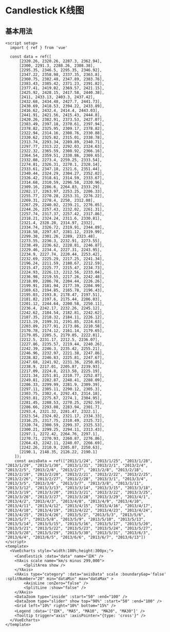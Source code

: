 # Candlestick K线图

<script setup>
  import { ref } from 'vue'

  const data = ref([
      [2320.26, 2320.26, 2287.3, 2362.94],
      [2300, 2291.3, 2288.26, 2308.38],
      [2295.35, 2346.5, 2295.35, 2346.92],
      [2347.22, 2358.98, 2337.35, 2363.8],
      [2360.75, 2382.48, 2347.89, 2383.76],
      [2383.43, 2385.42, 2371.23, 2391.82],
      [2377.41, 2419.02, 2369.57, 2421.15],
      [2425.92, 2428.15, 2417.58, 2440.38],
      [2411, 2433.13, 2403.3, 2437.42],
      [2432.68, 2434.48, 2427.7, 2441.73],
      [2430.69, 2418.53, 2394.22, 2433.89],
      [2416.62, 2432.4, 2414.4, 2443.03],
      [2441.91, 2421.56, 2415.43, 2444.8],
      [2420.26, 2382.91, 2373.53, 2427.07],
      [2383.49, 2397.18, 2370.61, 2397.94],
      [2378.82, 2325.95, 2309.17, 2378.82],
      [2322.94, 2314.16, 2308.76, 2330.88],
      [2320.62, 2325.82, 2315.01, 2338.78],
      [2313.74, 2293.34, 2289.89, 2340.71],
      [2297.77, 2313.22, 2292.03, 2324.63],
      [2322.32, 2365.59, 2308.92, 2366.16],
      [2364.54, 2359.51, 2330.86, 2369.65],
      [2332.08, 2273.4, 2259.25, 2333.54],
      [2274.81, 2326.31, 2270.1, 2328.14],
      [2333.61, 2347.18, 2321.6, 2351.44],
      [2340.44, 2324.29, 2304.27, 2352.02],
      [2326.42, 2318.61, 2314.59, 2333.67],
      [2314.68, 2310.59, 2296.58, 2320.96],
      [2309.16, 2286.6, 2264.83, 2333.29],
      [2282.17, 2263.97, 2253.25, 2286.33],
      [2255.77, 2270.28, 2253.31, 2276.22],
      [2269.31, 2278.4, 2250, 2312.08],
      [2267.29, 2240.02, 2239.21, 2276.05],
      [2244.26, 2257.43, 2232.02, 2261.31],
      [2257.74, 2317.37, 2257.42, 2317.86],
      [2318.21, 2324.24, 2311.6, 2330.81],
      [2321.4, 2328.28, 2314.97, 2332],
      [2334.74, 2326.72, 2319.91, 2344.89],
      [2318.58, 2297.67, 2281.12, 2319.99],
      [2299.38, 2301.26, 2289, 2323.48],
      [2273.55, 2236.3, 2232.91, 2273.55],
      [2238.49, 2236.62, 2228.81, 2246.87],
      [2229.46, 2234.4, 2227.31, 2243.95],
      [2234.9, 2227.74, 2220.44, 2253.42],
      [2232.69, 2225.29, 2217.25, 2241.34],
      [2196.24, 2211.59, 2180.67, 2212.59],
      [2215.47, 2225.77, 2215.47, 2234.73],
      [2224.93, 2226.13, 2212.56, 2233.04],
      [2236.98, 2219.55, 2217.26, 2242.48],
      [2218.09, 2206.78, 2204.44, 2226.26],
      [2199.91, 2181.94, 2177.39, 2204.99],
      [2169.63, 2194.85, 2165.78, 2196.43],
      [2195.03, 2193.8, 2178.47, 2197.51],
      [2181.82, 2197.6, 2175.44, 2206.03],
      [2201.12, 2244.64, 2200.58, 2250.11],
      [2236.4, 2242.17, 2232.26, 2245.12],
      [2242.62, 2184.54, 2182.81, 2242.62],
      [2187.35, 2218.32, 2184.11, 2226.12],
      [2213.19, 2199.31, 2191.85, 2224.63],
      [2203.89, 2177.91, 2173.86, 2210.58],
      [2170.78, 2174.12, 2161.14, 2179.65],
      [2179.05, 2205.5, 2179.05, 2222.81],
      [2212.5, 2231.17, 2212.5, 2236.07],
      [2227.86, 2235.57, 2219.44, 2240.26],
      [2242.39, 2246.3, 2235.42, 2255.21],
      [2246.96, 2232.97, 2221.38, 2247.86],
      [2228.82, 2246.83, 2225.81, 2247.67],
      [2247.68, 2241.92, 2231.36, 2250.85],
      [2238.9, 2217.01, 2205.87, 2239.93],
      [2217.09, 2224.8, 2213.58, 2225.19],
      [2221.34, 2251.81, 2210.77, 2252.87],
      [2249.81, 2282.87, 2248.41, 2288.09],
      [2286.33, 2299.99, 2281.9, 2309.39],
      [2297.11, 2305.11, 2290.12, 2305.3],
      [2303.75, 2302.4, 2292.43, 2314.18],
      [2293.81, 2275.67, 2274.1, 2304.95],
      [2281.45, 2288.53, 2270.25, 2292.59],
      [2286.66, 2293.08, 2283.94, 2301.7],
      [2293.4, 2321.32, 2281.47, 2322.1],
      [2323.54, 2324.02, 2321.17, 2334.33],
      [2316.25, 2317.75, 2310.49, 2325.72],
      [2320.74, 2300.59, 2299.37, 2325.53],
      [2300.21, 2299.25, 2294.11, 2313.43],
      [2297.1, 2272.42, 2264.76, 2297.1],
      [2270.71, 2270.93, 2260.87, 2276.86],
      [2264.43, 2242.11, 2240.07, 2266.69],
      [2242.26, 2210.9, 2205.07, 2250.63],
      [2190.1, 2148.35, 2126.22, 2190.1]
    ]);
    const axisData = ref(["2013/1/24", "2013/1/25", "2013/1/28", "2013/1/29", "2013/1/30", "2013/1/31", "2013/2/1", "2013/2/4", "2013/2/5", "2013/2/6", "2013/2/7", "2013/2/8", "2013/2/18", "2013/2/19", "2013/2/20", "2013/2/21", "2013/2/22", "2013/2/25", "2013/2/26", "2013/2/27", "2013/2/28", "2013/3/1", "2013/3/4", "2013/3/5", "2013/3/6", "2013/3/7", "2013/3/8", "2013/3/11", "2013/3/12", "2013/3/13", "2013/3/14", "2013/3/15", "2013/3/18", "2013/3/19", "2013/3/20", "2013/3/21", "2013/3/22", "2013/3/25", "2013/3/26", "2013/3/27", "2013/3/28", "2013/3/29", "2013/4/1", "2013/4/2", "2013/4/3", "2013/4/8", "2013/4/9", "2013/4/10", "2013/4/11", "2013/4/12", "2013/4/15", "2013/4/16", "2013/4/17", "2013/4/18", "2013/4/19", "2013/4/22", "2013/4/23", "2013/4/24", "2013/4/25", "2013/4/26", "2013/5/2", "2013/5/3", "2013/5/6", "2013/5/7", "2013/5/8", "2013/5/9", "2013/5/10", "2013/5/13", "2013/5/14", "2013/5/15", "2013/5/16", "2013/5/17", "2013/5/20", "2013/5/21", "2013/5/22", "2013/5/23", "2013/5/24", "2013/5/27", "2013/5/28", "2013/5/29", "2013/5/30", "2013/5/31", "2013/6/3", "2013/6/4", "2013/6/5", "2013/6/6", "2013/6/7", "2013/6/13"])
</script>

## 基本用法

```vue
<script setup>
  import { ref } from 'vue'

  const data = ref([
      [2320.26, 2320.26, 2287.3, 2362.94],
      [2300, 2291.3, 2288.26, 2308.38],
      [2295.35, 2346.5, 2295.35, 2346.92],
      [2347.22, 2358.98, 2337.35, 2363.8],
      [2360.75, 2382.48, 2347.89, 2383.76],
      [2383.43, 2385.42, 2371.23, 2391.82],
      [2377.41, 2419.02, 2369.57, 2421.15],
      [2425.92, 2428.15, 2417.58, 2440.38],
      [2411, 2433.13, 2403.3, 2437.42],
      [2432.68, 2434.48, 2427.7, 2441.73],
      [2430.69, 2418.53, 2394.22, 2433.89],
      [2416.62, 2432.4, 2414.4, 2443.03],
      [2441.91, 2421.56, 2415.43, 2444.8],
      [2420.26, 2382.91, 2373.53, 2427.07],
      [2383.49, 2397.18, 2370.61, 2397.94],
      [2378.82, 2325.95, 2309.17, 2378.82],
      [2322.94, 2314.16, 2308.76, 2330.88],
      [2320.62, 2325.82, 2315.01, 2338.78],
      [2313.74, 2293.34, 2289.89, 2340.71],
      [2297.77, 2313.22, 2292.03, 2324.63],
      [2322.32, 2365.59, 2308.92, 2366.16],
      [2364.54, 2359.51, 2330.86, 2369.65],
      [2332.08, 2273.4, 2259.25, 2333.54],
      [2274.81, 2326.31, 2270.1, 2328.14],
      [2333.61, 2347.18, 2321.6, 2351.44],
      [2340.44, 2324.29, 2304.27, 2352.02],
      [2326.42, 2318.61, 2314.59, 2333.67],
      [2314.68, 2310.59, 2296.58, 2320.96],
      [2309.16, 2286.6, 2264.83, 2333.29],
      [2282.17, 2263.97, 2253.25, 2286.33],
      [2255.77, 2270.28, 2253.31, 2276.22],
      [2269.31, 2278.4, 2250, 2312.08],
      [2267.29, 2240.02, 2239.21, 2276.05],
      [2244.26, 2257.43, 2232.02, 2261.31],
      [2257.74, 2317.37, 2257.42, 2317.86],
      [2318.21, 2324.24, 2311.6, 2330.81],
      [2321.4, 2328.28, 2314.97, 2332],
      [2334.74, 2326.72, 2319.91, 2344.89],
      [2318.58, 2297.67, 2281.12, 2319.99],
      [2299.38, 2301.26, 2289, 2323.48],
      [2273.55, 2236.3, 2232.91, 2273.55],
      [2238.49, 2236.62, 2228.81, 2246.87],
      [2229.46, 2234.4, 2227.31, 2243.95],
      [2234.9, 2227.74, 2220.44, 2253.42],
      [2232.69, 2225.29, 2217.25, 2241.34],
      [2196.24, 2211.59, 2180.67, 2212.59],
      [2215.47, 2225.77, 2215.47, 2234.73],
      [2224.93, 2226.13, 2212.56, 2233.04],
      [2236.98, 2219.55, 2217.26, 2242.48],
      [2218.09, 2206.78, 2204.44, 2226.26],
      [2199.91, 2181.94, 2177.39, 2204.99],
      [2169.63, 2194.85, 2165.78, 2196.43],
      [2195.03, 2193.8, 2178.47, 2197.51],
      [2181.82, 2197.6, 2175.44, 2206.03],
      [2201.12, 2244.64, 2200.58, 2250.11],
      [2236.4, 2242.17, 2232.26, 2245.12],
      [2242.62, 2184.54, 2182.81, 2242.62],
      [2187.35, 2218.32, 2184.11, 2226.12],
      [2213.19, 2199.31, 2191.85, 2224.63],
      [2203.89, 2177.91, 2173.86, 2210.58],
      [2170.78, 2174.12, 2161.14, 2179.65],
      [2179.05, 2205.5, 2179.05, 2222.81],
      [2212.5, 2231.17, 2212.5, 2236.07],
      [2227.86, 2235.57, 2219.44, 2240.26],
      [2242.39, 2246.3, 2235.42, 2255.21],
      [2246.96, 2232.97, 2221.38, 2247.86],
      [2228.82, 2246.83, 2225.81, 2247.67],
      [2247.68, 2241.92, 2231.36, 2250.85],
      [2238.9, 2217.01, 2205.87, 2239.93],
      [2217.09, 2224.8, 2213.58, 2225.19],
      [2221.34, 2251.81, 2210.77, 2252.87],
      [2249.81, 2282.87, 2248.41, 2288.09],
      [2286.33, 2299.99, 2281.9, 2309.39],
      [2297.11, 2305.11, 2290.12, 2305.3],
      [2303.75, 2302.4, 2292.43, 2314.18],
      [2293.81, 2275.67, 2274.1, 2304.95],
      [2281.45, 2288.53, 2270.25, 2292.59],
      [2286.66, 2293.08, 2283.94, 2301.7],
      [2293.4, 2321.32, 2281.47, 2322.1],
      [2323.54, 2324.02, 2321.17, 2334.33],
      [2316.25, 2317.75, 2310.49, 2325.72],
      [2320.74, 2300.59, 2299.37, 2325.53],
      [2300.21, 2299.25, 2294.11, 2313.43],
      [2297.1, 2272.42, 2264.76, 2297.1],
      [2270.71, 2270.93, 2260.87, 2276.86],
      [2264.43, 2242.11, 2240.07, 2266.69],
      [2242.26, 2210.9, 2205.07, 2250.63],
      [2190.1, 2148.35, 2126.22, 2190.1]
    ]);
    const axisData = ref(["2013/1/24", "2013/1/25", "2013/1/28", "2013/1/29", "2013/1/30", "2013/1/31", "2013/2/1", "2013/2/4", "2013/2/5", "2013/2/6", "2013/2/7", "2013/2/8", "2013/2/18", "2013/2/19", "2013/2/20", "2013/2/21", "2013/2/22", "2013/2/25", "2013/2/26", "2013/2/27", "2013/2/28", "2013/3/1", "2013/3/4", "2013/3/5", "2013/3/6", "2013/3/7", "2013/3/8", "2013/3/11", "2013/3/12", "2013/3/13", "2013/3/14", "2013/3/15", "2013/3/18", "2013/3/19", "2013/3/20", "2013/3/21", "2013/3/22", "2013/3/25", "2013/3/26", "2013/3/27", "2013/3/28", "2013/3/29", "2013/4/1", "2013/4/2", "2013/4/3", "2013/4/8", "2013/4/9", "2013/4/10", "2013/4/11", "2013/4/12", "2013/4/15", "2013/4/16", "2013/4/17", "2013/4/18", "2013/4/19", "2013/4/22", "2013/4/23", "2013/4/24", "2013/4/25", "2013/4/26", "2013/5/2", "2013/5/3", "2013/5/6", "2013/5/7", "2013/5/8", "2013/5/9", "2013/5/10", "2013/5/13", "2013/5/14", "2013/5/15", "2013/5/16", "2013/5/17", "2013/5/20", "2013/5/21", "2013/5/22", "2013/5/23", "2013/5/24", "2013/5/27", "2013/5/28", "2013/5/29", "2013/5/30", "2013/5/31", "2013/6/3", "2013/6/4", "2013/6/5", "2013/6/6", "2013/6/7", "2013/6/13"])
</script>
<template>
  <VueEcharts style="width:100%;height:300px;">
    <Candlestick :data="data" name="日K" />
    <YAxis scale name="km/s minus 299,000">
        <SplitArea show />
    </YAxis>
    <XAxis type="category" :data="axisData" scale :boundaryGap='false'  :splitNumber="20" min="dataMin" max="dataMax" >
        <AxisLine :onZero="false" />
        <SplitLine :show="false" />
    </XAxis>
    <DataZoom type="inside" :start="50" :end="100" />
    <DataZoom type="slider" show top="90%" :start="50" :end="100" />
    <Grid left="10%" right="10%" bottom="15%" />
    <Legend :data='["日K", "MA5", "MA10", "MA20", "MA30"]' />
    <Tooltip trigger="axis" :axisPointer="{type: 'cross'}" />
  </VueEcharts>
</template>

```

<VueEcharts style="width:100%;height:300px;">
  <Candlestick :data="data" name="日K" />
  <YAxis scale name="km/s minus 299,000">
      <SplitArea show />
  </YAxis>
  <XAxis type="category" :data="axisData" scale :boundaryGap='false'  :splitNumber="20" min="dataMin" max="dataMax" >
      <AxisLine :onZero="false" />
      <SplitLine :show="false" />
  </XAxis>
  <DataZoom type="inside" :start="50" :end="100" />
  <DataZoom type="slider" show top="90%" :start="50" :end="100" />
  <Grid left="10%" right="10%" bottom="15%" />
  <Legend :data='["日K", "MA5", "MA10", "MA20", "MA30"]' />
  <Tooltip trigger="axis" :axisPointer="{type: 'cross'}" />
</VueEcharts>

